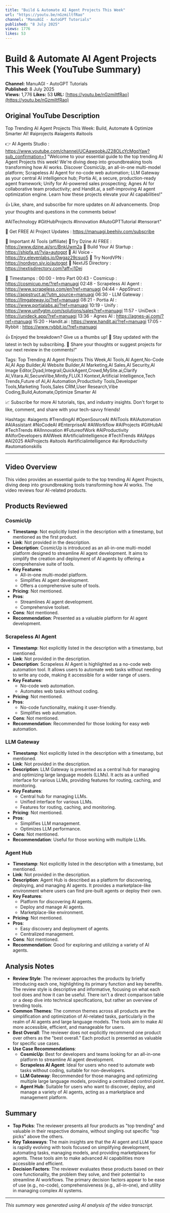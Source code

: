 ```yaml
---
title: "Build & Automate AI Agent Projects This Week"
url: "https://youtu.be/nGzmiltfRao"
channel: "ManuAGI - AutoGPT Tutorials"
published: "8 July 2025"
views: 1776
likes: 53
---
```


# Build & Automate AI Agent Projects This Week (YouTube Summary)

**Channel:** ManuAGI - AutoGPT Tutorials  
**Published:** 8 July 2025  
**Views:** 1,776
**Likes:** 53
**URL:** [https://youtu.be/nGzmiltfRao](https://youtu.be/nGzmiltfRao)

## Original YouTube Description
Top Trending AI Agent Projects This Week: Build, Automate & Optimize Smarter AI!     #aiprojects #aiagents #aitools 

👉 AI Agents Studio : https://www.youtube.com/channel/UCAawqobkJZ28OLcYcMgqYaw?sub_confirmation=1
"Welcome to your essential guide to the top trending AI Agent Projects this week! We're diving deep into groundbreaking tools transforming how AI works. Discover CosmicUp, an all-in-one multi-model platform; Scrapeless AI Agent for no-code web automation; LLM Gateway as your central AI intelligence hub; Portia AI, a secure, production-ready agent framework; Unify for AI-powered sales prospecting; Agnes AI for collaborative team productivity; and Handit.ai, a self-improving AI agent optimization engine. Learn how these projects elevate your AI capabilities!"

👍 Like, share, and subscribe for more updates on AI advancements. Drop your thoughts and questions in the comments below!

#AITechnology #GitHubProjects #Innovation #AutoGPTTutorial #tensorart"

🔗  Get FREE AI Project Updates : https://manuagi.beehiiv.com/subscribe

📌 Important AI Tools (affiliate)
🔗Try Dzine AI FREE : https://www.dzine.ai/src/BnkUwm2a
🔗 Build Your AI Startup : https://shipfa.st/?via=autogpt
🔗 AI Voice  - https://try.elevenlabs.io/0wgaz29csuo5
🔗 Try NordVPN : https://nordvpn.sjv.io/autogpt
🔗 NextJS Directory : https://nextjsdirectory.com?aff=j1Dej

📌 Timestamps : 
00:00 - Intro Part
00:43 - Cosmicup : https://cosmicup.me/?ref=manuagi 
02:48 - Scrapeless AI Agent : https://www.scrapeless.com/en?ref=manuagi
04:44 - AppStruct : https://appstruct.ai/?utm_source=manuagi
06:30 - LLM Gateway : https://llmgateway.io/?ref=manuagi
08:21 - Portia AI : https://www.portialabs.ai/?ref=manuagi
10:19 - Unify : https://www.unifygtm.com/solutions/sales?ref=manuagi
11:57 - UniDeck : https://unideck.app/?ref=manuagi
13:36 - Agnes AI : https://agnes-ai.com/?ref=manuagi
15:20 - Handit.ai : https://www.handit.ai/?ref=manuagi
17:05 - Rybbit : https://www.rybbit.io/?ref=manuagi

👍 Enjoyed the breakdown? Give us a thumbs up!
🔔 Stay updated with the latest in tech by subscribing.
💬 Share your thoughts or suggest projects for our next review in the comments!"

Tags: 
Top Trending AI Agent Projects This Week,AI Tools,AI Agent,No-Code AI,AI App Builder,AI Website Builder,AI Marketing,AI Sales,AI Security,AI Image Editor,Dyad,Integrail,QuickAgent,Crowd,MySite.ai,Clarify AI,Vitara.AI,SecureVibe,Mintly,FLUX.1 Kontext,Artificial Intelligence,Tech Trends,Future of AI,AI Automation,Productivity Tools,Developer Tools,Marketing Tools,Sales CRM,User Research,Vibe Coding,Build,Automate,Optimize Smarter AI

📈 Subscribe for more AI tutorials, tips, and industry insights. Don't forget to like, comment, and share with your tech-savvy friends!

Hashtags:
#aiagents  #TrendingAI #OpenSourceAI #AITools #AIAutomation #AIAssistant #NoCodeAI #EnterpriseAI #AIWorkflow #AIProjects #GitHubAI #TechTrends #AIInnovation #FutureofWork #AIProductivity #AIforDevelopers #AIWeek #ArtificialIntelligence #TechTrends #AIApps #AI2025 #AIProjects #aitools #artificialintelligence #ai #productivity #automationskills

---

## Video Overview
This video provides an essential guide to the top trending AI Agent Projects, diving deep into groundbreaking tools transforming how AI works. The video reviews four AI-related products.

## Products Reviewed

### CosmicUp
- **Timestamp**: Not explicitly listed in the description with a timestamp, but mentioned as the first product.
- **Link**: Not provided in the description.
- **Description**: CosmicUp is introduced as an all-in-one multi-model platform designed to streamline AI agent development. It aims to simplify the creation and deployment of AI agents by offering a comprehensive suite of tools.
- **Key Features**:
    - All-in-one multi-model platform.
    - Simplifies AI agent development.
    - Offers a comprehensive suite of tools.
- **Pricing**: Not mentioned.
- **Pros**:
    - Streamlines AI agent development.
    - Comprehensive toolset.
- **Cons**: Not mentioned.
- **Recommendation**: Presented as a valuable platform for AI agent development.

### Scrapeless AI Agent
- **Timestamp**: Not explicitly listed in the description with a timestamp, but mentioned.
- **Link**: Not provided in the description.
- **Description**: Scrapeless AI Agent is highlighted as a no-code web automation tool. It allows users to automate web tasks without needing to write any code, making it accessible for a wider range of users.
- **Key Features**:
    - No-code web automation.
    - Automates web tasks without coding.
- **Pricing**: Not mentioned.
- **Pros**:
    - No-code functionality, making it user-friendly.
    - Simplifies web automation.
- **Cons**: Not mentioned.
- **Recommendation**: Recommended for those looking for easy web automation.

### LLM Gateway
- **Timestamp**: Not explicitly listed in the description with a timestamp, but mentioned.
- **Link**: Not provided in the description.
- **Description**: LLM Gateway is presented as a central hub for managing and optimizing large language models (LLMs). It acts as a unified interface for various LLMs, providing features for routing, caching, and monitoring.
- **Key Features**:
    - Central hub for managing LLMs.
    - Unified interface for various LLMs.
    - Features for routing, caching, and monitoring.
- **Pricing**: Not mentioned.
- **Pros**:
    - Simplifies LLM management.
    - Optimizes LLM performance.
- **Cons**: Not mentioned.
- **Recommendation**: Useful for those working with multiple LLMs.

### Agent Hub
- **Timestamp**: Not explicitly listed in the description with a timestamp, but mentioned.
- **Link**: Not provided in the description.
- **Description**: Agent Hub is described as a platform for discovering, deploying, and managing AI agents. It provides a marketplace-like environment where users can find pre-built agents or deploy their own.
- **Key Features**:
    - Platform for discovering AI agents.
    - Deploy and manage AI agents.
    - Marketplace-like environment.
- **Pricing**: Not mentioned.
- **Pros**:
    - Easy discovery and deployment of agents.
    - Centralized management.
- **Cons**: Not mentioned.
- **Recommendation**: Good for exploring and utilizing a variety of AI agents.

## Analysis Notes
- **Review Style**: The reviewer approaches the products by briefly introducing each one, highlighting its primary function and key benefits. The review style is descriptive and informative, focusing on what each tool does and how it can be useful. There isn't a direct comparison table or a deep dive into technical specifications, but rather an overview of trending tools.
- **Common Themes**: The common themes across all products are the simplification and optimization of AI-related tasks, particularly in the realm of AI agents and large language models. The tools aim to make AI more accessible, efficient, and manageable for users.
- **Best Overall**: The reviewer does not explicitly recommend one product over others as the "best overall." Each product is presented as valuable for specific use cases.
- **Use Case Recommendations**:
    - **CosmicUp**: Best for developers and teams looking for an all-in-one platform to streamline AI agent development.
    - **Scrapeless AI Agent**: Ideal for users who need to automate web tasks without coding, suitable for non-developers.
    - **LLM Gateway**: Recommended for those managing and optimizing multiple large language models, providing a centralized control point.
    - **Agent Hub**: Suitable for users who want to discover, deploy, and manage a variety of AI agents, acting as a marketplace and management platform.

## Summary
- **Top Picks**: The reviewer presents all four products as "top trending" and valuable in their respective domains, without singling out specific "top picks" above the others.
- **Key Takeaways**: The main insights are that the AI agent and LLM space is rapidly evolving with tools focused on simplifying development, automating tasks, managing models, and providing marketplaces for agents. These tools aim to make advanced AI capabilities more accessible and efficient.
- **Decision Factors**: The reviewer evaluates these products based on their core functionality, the problem they solve, and their potential to streamline AI workflows. The primary decision factors appear to be ease of use (e.g., no-code), comprehensiveness (e.g., all-in-one), and utility in managing complex AI systems.

---

*This summary was generated using AI analysis of the video transcript.*
